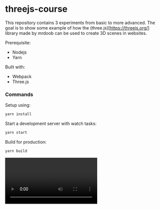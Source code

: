 # threejs-course

This repository contains 3 experiments from basic to more advanced.
The goal is to show some example of how the (three.js)[https://threejs.org/] library made by mrdoob can be used to create 3D scenes in websites.

Prerequisite:
- Nodejs
- Yarn

Built with:

- Webpack
- Three.js

### Commands

Setup using:

```bash
yarn install
```

Start a development server with watch tasks:

```bash
yarn start
```

Build for production:

```bash
yarn build
```


![thumbnail](https://robpayot.github.io/threejs-course-malt-academy/build/thumbnail/exo-all.mp4)
